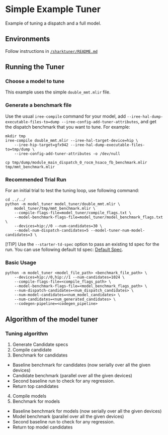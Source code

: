 # Simple Example Tuner

Example of tuning a dispatch and a full model.

## Environments
Follow instructions in [`/sharktuner/README.md`](../../README.md)

## Running the Tuner

### Choose a model to tune
This example uses the simple `double_mmt.mlir` file.

### Generate a benchmark file
Use the usual `iree-compile` command for your model, add
`--iree-hal-dump-executable-files-to=dump --iree-config-add-tuner-attributes`,
and get the dispatch benchmark that you want to tune. For example:

```shell
mkdir tmp
iree-compile double_mmt.mlir --iree-hal-target-device=hip \
    --iree-hip-target=gfx942 --iree-hal-dump-executable-files-to=tmp/dump \
    --iree-config-add-tuner-attributes -o /dev/null

cp tmp/dump/module_main_dispatch_0_rocm_hsaco_fb_benchmark.mlir tmp/mmt_benchmark.mlir
```

### Recommended Trial Run
For an initial trial to test the tuning loop, use following command:

```shell
cd ../../
python -m model_tuner model_tuner/double_mmt.mlir \
    model_tuner/tmp/mmt_benchmark.mlir \
    --compile-flags-file=model_tuner/compile_flags.txt \
    --model-benchmark-flags-file=model_tuner/model_benchmark_flags.txt \
    --devices=hip://0 --num-candidates=30 \
    --model-num-dispatch-candidates=5 --model-tuner-num-model-candidates=3 \
```

[!TIP]
Use the `--starter-td-spec` option to pass an existing td spec for the run.
You can use following default td spec: [Default Spec](https://github.com/iree-org/iree/blob/main/compiler/plugins/target/ROCM/builtins/tuning/iree_default_tuning_spec_gfx942.mlir).

### Basic Usage

```shell
python -m model_tuner <model_file_path> <benchmark_file_path> \
    --devices=hip://0,hip://1 --num-candidates=1024 \
    --compile-flags-file=<compile_flags_path> \
    --model-benchmark-flags-file=<model_benchmark_flags_path> \
    --num-dispatch-candidates=<num_dispatch_candidates> \
    --num-model-candidates=<num_model_candidates> \
    --num-candidates=<num_generated_candidates> \
    --codegen-pipeline=<codegen_pipeline>
```

## Algorithm of the model tuner
### Tuning algorithm
1. Generate Candidate specs
2. Compile candidate
3. Benchmark for candidates
  - Baseline benchmark for candidates (now serially over all the given devices)
  - Candidate benchmark (parallel over all the given devices)
  - Second baseline run to check for any regression.
  - Return top candidates
4. Compile models
5. Benchmark for models
  - Baseline benchmark for models (now serially over all the given devices)
  - Model benchmark (parallel over all the given devices)
  - Second baseline run to check for any regression.
  - Return top model candidates
